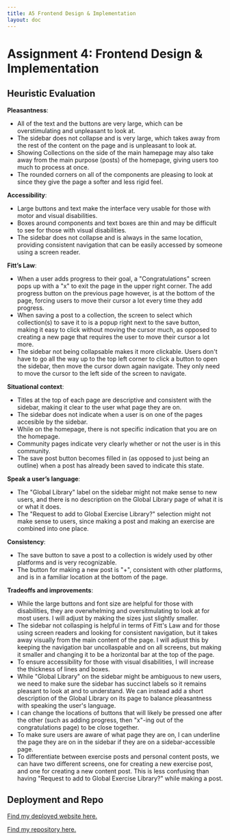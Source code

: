 ```yaml
---
title: A5 Frontend Design & Implementation
layout: doc
---
```


# Assignment 4: Frontend Design & Implementation

## Heuristic Evaluation

**Pleasantness**: 

- All of the text and the buttons are very large, which can be overstimulating and unpleasant to look at.
- The sidebar does not collapse and is very large, which takes away from the rest of the content on the page and is unpleasant to look at.
- Showing Collections on the side of the main hamepage may also take away from the main purpose (posts) of the homepage, giving users too much to process at once.
- The rounded corners on all of the components are pleasing to look at since they give the page a softer and less rigid feel.

**Accessibility**:

- Large buttons and text make the interface very usable for those with motor and visual disabilities.
- Boxes around components and text boxes are thin and may be difficult to see for those with visual disabilities.
- The sidebar does not collapse and is always in the same location, providing consistent navigation that can be easily accessed by someone using a screen reader.

**Fitt’s Law**:

- When a user adds progress to their goal, a "Congratulations" screen pops up with a "x" to exit the page in the upper right corner. The add progress button on the previous page however, is at the bottom of the page, forcing users to move their cursor a lot every time they add progress.
- When saving a post to a collection, the screen to select which collection(s) to save it to is a popup right next to the save button, making it easy to click without moving the cursor much, as opposed to creating a new page that requires the user to move their cursor a lot more.
- The sidebar not being collapsable makes it more clickable. Users don't have to go all the way up to the top left corner to click a button to open the sidebar, then move the cursor down again navigate. They only need to move the cursor to the left side of the screen to navigate.

**Situational context**:

- Titles at the top of each page are descriptive and consistent with the sidebar, making it clear to the user what page they are on.
- The sidebar does not indicate when a user is on one of the pages accesible by the sidebar.
- While on the homepage, there is not specific indication that you are on the homepage.
- Community pages indicate very clearly whether or not the user is in this community.
- The save post button becomes filled in (as opposed to just being an outline) when a post has already been saved to indicate this state.

**Speak a user’s language**:

- The "Global Library" label on the sidebar might not make sense to new users, and there is no description on the Global Library page of what it is or what it does.
- The "Request to add to Global Exercise Library?" selection might not make sense to users, since making a post and making an exercise are combined into one place.

**Consistency**: 

- The save button to save a post to a collection is widely used by other platforms and is very recognizable.
- The button for making a new post is "+", consistent with other platforms, and is in a familiar location at the bottom of the page.

**Tradeoffs and improvements**:
- While the large buttons and font size are helpful for those with disabilities, they are overwhelming and oversitmulating to look at for most users. I will adjust by making the sizes just slightly smaller.
- The sidebar not collasping is helpful in terms of Fitt's Law and for those using screen readers and looking for consistent navigation, but it takes away visually from the main content of the page. I will adjust this by keeping the navigation bar uncollaspable and on all screens, but making it smaller and changing it to be a horizontal bar at the top of the page.
- To ensure accessibility for those with visual disabilities, I will increase the thickness of lines and boxes.
- While "Global Library" on the sidebar might be ambiguous to new users, we need to make sure the sidebar has succinct labels so it remains pleasant to look at and to understand. We can instead add a short description of the Global Library on its page to balance pleasantness with speaking the user's language.
- I can change the locations of buttons that will likely be pressed one after the other (such as adding progress, then "x"-ing out of the congratulations page) to be close together.
- To make sure users are aware of what page they are on, I can underline the page they are on in the sidebar if they are on a sidebar-accessible page.
- To differentiate between exercise posts and personal content posts, we can have two different screens, one for creating a new exercise post, and one for creating a new content post. This is less confusing than having "Request to add to Global Exercise Library?" while making a post.





## Deployment and Repo

[Find my deployed website here.](https://fitkit-front-3iy1oc6wp-tiana-jiangs-projects.vercel.app/)

[Find my repository here.](https://github.com/tianajiang/fitkit-front)